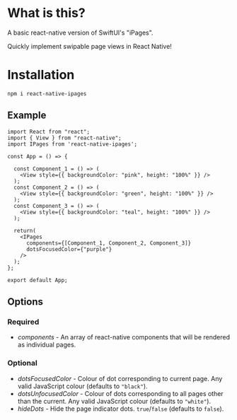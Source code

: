 # What is this?

A basic react-native version of SwiftUI's "iPages".

Quickly implement swipable page views in React Native!

# Installation

`npm i react-native-ipages`

## Example

```
import React from "react";
import { View } from "react-native";
import IPages from 'react-native-ipages';

const App = () => {

  const Component_1 = () => (
    <View style={{ backgroundColor: "pink", height: "100%" }} />
  );
  const Component_2 = () => (
    <View style={{ backgroundColor: "green", height: "100%" }} />
  );
  const Component_3 = () => (
    <View style={{ backgroundColor: "teal", height: "100%" }} />
  );
  
  return(
    <IPages
      components={[Component_1, Component_2, Component_3]}
      dotsFocusedColor={"purple"}
    />
  );
};

export default App;

```

## Options

### Required

* *components* - An array of react-native components that will be rendered as individual pages.

### Optional

* *dotsFocusedColor* - Colour of dot corresponding to current page. Any valid JavaScript colour (defaults to `"black"`).
* *dotsUnfocusedColor* - Colour of dots corresponding to all pages other than the current. Any valid JavaScript colour (defaults to `"white"`).
* *hideDots* - Hide the page indicator dots. `true`/`false` (defaults to `false`).